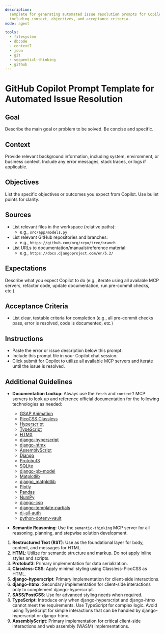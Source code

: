 ```yaml
---
description:
  Template for generating automated issue resolution prompts for Copilot,
  including context, objectives, and acceptance criteria.
mode: agent

tools:
  - filesystem
  - dbcode
  - context7
  - json
  - git
  - sequential-thinking
  - github
---
```


<!-- filepath: /workspaces/greenova/.github/prompts/promp-generation.prompt.md -->

# GitHub Copilot Prompt Template for Automated Issue Resolution

## Goal

Describe the main goal or problem to be solved. Be concise and specific.

## Context

Provide relevant background information, including system, environment, or
business context. Include any error messages, stack traces, or logs if
applicable.

## Objectives

List the specific objectives or outcomes you expect from Copilot. Use bullet
points for clarity.

## Sources

- List relevant files in the workspace (relative paths):
  - e.g., `src/app/models.py`
- List relevant GitHub repositories and branches:
  - e.g., `https://github.com/org/repo/tree/branch`
- List URLs to documentation/manuals/reference material:
  - e.g., `https://docs.djangoproject.com/en/5.2/`

## Expectations

Describe what you expect Copilot to do (e.g., iterate using all available MCP
servers, refactor code, update documentation, run pre-commit checks, etc.).

## Acceptance Criteria

- List clear, testable criteria for completion (e.g., all pre-commit checks
  pass, error is resolved, code is documented, etc.)

## Instructions

- Paste the error or issue description below this prompt.
- Include this prompt file in your Copilot chat session.
- Click submit for Copilot to utilize all available MCP servers and iterate
  until the issue is resolved.

## Additional Guidelines

- **Documentation Lookup**: Always use the `fetch` and `context7` MCP servers
  to look up and reference official documentation for the following
  technologies as needed:

  - [GSAP Animation](https://gsap.com/docs/v3/)
  - [PicoCSS Classless](https://picocss.com/docs/classless)
  - [Hyperscript](https://hyperscript.org/docs/)
  - [TypeScript](https://www.typescriptlang.org/docs/)
  - [HTMX](https://htmx.org/docs/)
  - [django-hyperscript](https://github.com/LucLor06/django-hyperscript#readme)
  - [django-htmx](https://django-htmx.readthedocs.io/en/latest/)
  - [AssemblyScript](https://www.assemblyscript.org/introduction.html)
  - [Django](https://docs.djangoproject.com/en/5.2/)
  - [Protobuf3](https://protobuf.dev/)
  - [SQLite](https://www.sqlite.org/docs.html)
  - [django-pb-model](https://pypi.org/project/django-pb-model/)
  - [Matplotlib](https://matplotlib.org/stable/users/index)
  - [django_matplotlib](https://github.com/scidam/django_matplotlib)
  - [Plotly](https://plotly.com/python/)
  - [Pandas](https://pandas.pydata.org/docs/)
  - [NumPy](https://numpy.org/doc/stable/user/index.html#user)
  - [django-csp](https://django-csp.readthedocs.io/en/latest/)
  - [django-template-partials](https://github.com/carltongibson/django-template-partials?tab=readme-ov-file#basic-usage)
  - [dj-all-auth](https://github.com/deviserops/dj-all-auth)
  - [python-dotenv-vault](https://github.com/dotenv-org/python-dotenv-vault)

- **Semantic Reasoning**: Use the `semantic-thinking` MCP server for all
  reasoning, planning, and stepwise solution development.

1. **Restructured Text (RST)**: Use as the foundational layer for body,
   content, and messages for HTML.
2. **HTML**: Utilize for semantic structure and markup. Do not apply inline
   styles and scripts.
3. **Protobuf3**: Primary implementation for data serialization.
4. **Classless-CSS**: Apply minimal styling using Classless-PicoCSS as HTML.
5. **django-hyperscript**: Primary implementation for client-side interactions.
6. **django-htmx**: Secondary implementation for client-side interactions only
   to complement django-hyperscript.
7. **SASS/PostCSS**: Use for advanced styling needs when required.
8. **TypeScript**: Introduce only when django-hyperscript and django-htmx
   cannot meet the requirements. Use TypeScript for complex logic. Avoid using
   TypeScript for simple interactions that can be handled by django-hyperscript
   or django-htmx.
9. **AssemblyScript**: Primary implementation for critical client-side
   interactions and web assembly (WASM) implementations.
